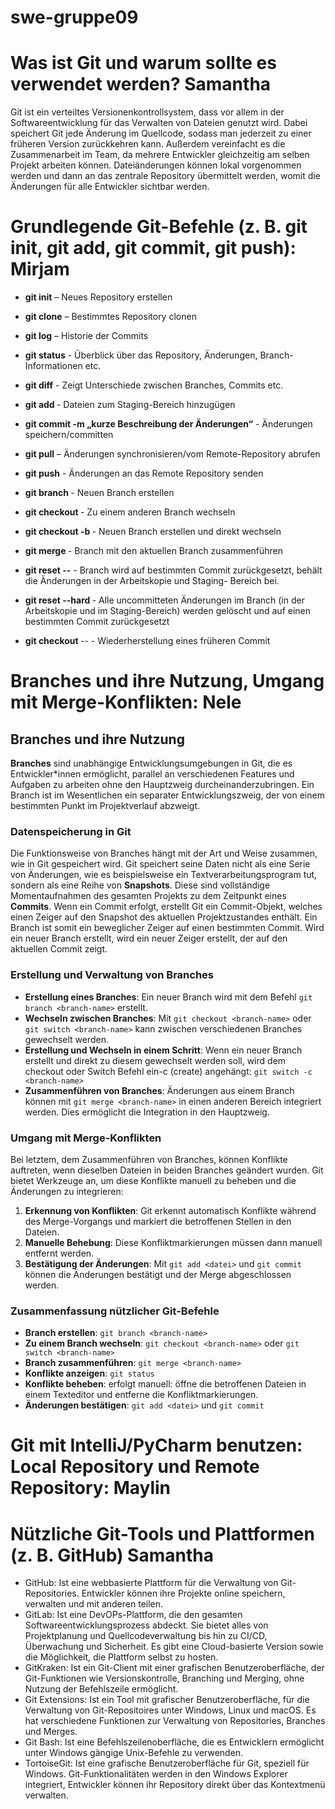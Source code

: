 # swe-gruppe09
# Was ist Git und warum sollte es verwendet werden? Samantha

Git ist ein verteiltes Versionenkontrollsystem, dass vor allem in der Softwareentwicklung für das Verwalten von Dateien genutzt wird. Dabei speichert Git jede Änderung im Quellcode, sodass man jederzeit zu einer früheren Version zurückkehren kann. Außerdem vereinfacht es die Zusammenarbeit im Team, da mehrere Entwickler gleichzeitig am selben Projekt arbeiten können. Dateiänderungen können lokal vorgenommen werden und dann an das zentrale Repository übermittelt werden, womit die Änderungen für alle Entwickler sichtbar werden.

# Grundlegende Git-Befehle (z. B. git init, git add, git commit, git push): Mirjam

- **git init** – Neues Repository erstellen
- **git clone** <repository-url> – Bestimmtes Repository clonen

- **git log** – Historie der Commits
- **git status** - Überblick über das Repository, Änderungen, Branch-Informationen etc.
- **git diff** - Zeigt Unterschiede zwischen Branches, Commits etc. 

- **git add <Dateiname>** - Dateien zum Staging-Bereich hinzugügen
- **git commit -m „kurze Beschreibung der Änderungen“** - Änderungen speichern/committen
- **git pull** – Änderungen synchronisieren/vom Remote-Repository abrufen
- **git push** -  Änderungen an das Remote Repository senden

- **git branch <branch-name>** - Neuen Branch erstellen
- **git checkout <branch-name>** - Zu einem anderen Branch wechseln
- **git checkout -b <branch-name>** - Neuen Branch erstellen und direkt wechseln
- **git merge <branch-name>** - Branch mit den aktuellen Branch zusammenführen

- **git reset --<commit-hash>** -  Branch wird auf bestimmten Commit zurückgesetzt, behält die Änderungen in der Arbeitskopie und Staging-  Bereich bei. 
- **git reset --hard <commit-hash>** - Alle uncommitteten Änderungen im Branch (in der Arbeitskopie und im Staging-Bereich)  werden gelöscht und auf einen bestimmten Commit zurückgesetzt
- **git checkout <commit-hash>** -- <dateiname> - Wiederherstellung eines früheren Commit

# Branches und ihre Nutzung, Umgang mit Merge-Konflikten: Nele
## Branches und ihre Nutzung
**Branches** sind unabhängige Entwicklungsumgebungen in Git, die es Entwickler*innen ermöglicht, parallel an verschiedenen Features und Aufgaben zu arbeiten ohne den Hauptzweig durcheinanderzubringen. Ein Branch ist im Wesentlichen ein separater Entwicklungszweig, der von einem bestimmten Punkt im Projektverlauf abzweigt.
### Datenspeicherung in Git
Die Funktionsweise von Branches hängt mit der Art und Weise zusammen, wie in Git gespeichert wird. Git speichert seine Daten nicht als eine Serie von Änderungen, wie es beispielsweise ein Textverarbeitungsprogram tut, sondern als eine Reihe von **Snapshots**. Diese sind vollständige Momentaufnahmen des gesamten Projekts zu dem Zeitpunkt eines **Commits**.
Wenn ein Commit erfolgt, erstellt Git ein Commit-Objekt, welches einen Zeiger auf den Snapshot des aktuellen Projektzustandes enthält. Ein Branch ist somit ein beweglicher Zeiger auf einen bestimmten Commit. Wird ein neuer Branch erstellt, wird ein neuer Zeiger erstellt, der auf den aktuellen Commit zeigt.

### Erstellung und Verwaltung von Branches
- **Erstellung eines Branches**: Ein neuer Branch wird mit dem Befehl `git branch <branch-name>` erstellt. 
- **Wechseln zwischen Branches**: Mit `git checkout <branch-name>` oder `git switch <branch-name>` kann zwischen verschiedenen Branches gewechselt werden.
- **Erstellung und Wechseln in einem Schritt**: Wenn ein neuer Branch erstellt und direkt zu diesem gewechselt werden soll, wird dem checkout oder Switch Befehl ein-c (create) angehängt: `git switch -c <branch-name>`
- **Zusammenführen von Branches**: Änderungen aus einem Branch können mit `git merge <branch-name>` in einen anderen Bereich integriert werden. Dies ermöglicht die Integration in den Hauptzweig.

### Umgang mit Merge-Konflikten
Bei letztem, dem Zusammenführen von Branches, können Konflikte auftreten, wenn dieselben Dateien in beiden Branches geändert wurden. Git bietet Werkzeuge an, um diese Konflikte manuell zu beheben und die Änderungen zu integrieren:
1. **Erkennung von Konflikten**: Git erkennt automatisch Konflikte während des Merge-Vorgangs und markiert die betroffenen Stellen in den Dateien.
2. **Manuelle Behebung**: Diese Konfliktmarkierungen müssen dann manuell entfernt werden.
3. **Bestätigung der Änderungen**: Mit `git add <datei>` und `git commit` können die Änderungen bestätigt und der Merge abgeschlossen werden.

### Zusammenfassung nützlicher Git-Befehle
- **Branch erstellen**: `git branch <branch-name>`
- **Zu einem Branch wechseln**: `git checkout <branch-name>` oder `git switch <branch-name>`
- **Branch zusammenführen**: `git merge <branch-name>`
- **Konflikte anzeigen**: `git status`
- **Konflikte beheben**: erfolgt manuell: öffne die betroffenen Dateien in einem Texteditor und entferne die Konfliktmarkierungen.
- **Änderungen bestätigen**: `git add <datei>` und `git commit`

# Git mit IntelliJ/PyCharm benutzen: Local Repository und Remote Repository: Maylin

# Nützliche Git-Tools und Plattformen (z. B. GitHub) Samantha

- GitHub: Ist eine webbasierte Plattform für die Verwaltung von Git-Repositories. Entwickler können ihre Projekte online speichern, verwalten und mit anderen teilen.
- GitLab: Ist eine DevOPs-Plattform, die den gesamten Softwareentwicklungsprozess abdeckt. Sie bietet alles von Projektplanung und Quellcodeverwaltung bis hin zu CI/CD, Überwachung und Sicherheit. Es gibt eine Cloud-basierte Version sowie die Möglichkeit, die Plattform selbst zu hosten.
- GitKraken: Ist ein Git-Client mit einer grafischen Benutzeroberfläche, der Git-Funktionen wie Versionskontrolle, Branching und Merging, ohne Nutzung der Befehlszeile ermöglicht.
- Git Extensions: Ist ein Tool mit grafischer Benutzeroberfläche, für die Verwaltung von Git-Repositoires unter Windows, Linux und macOS. Es hat verschiedene Funktionen zur Verwaltung von Repositories, Branches und Merges.
- Git Bash: Ist eine Befehlszeilenoberfläche, die es Entwicklern ermöglicht unter Windows gängige Unix-Befehle zu verwenden.
- TortoiseGit: Ist eine grafische Benutzeroberfläche für Git, speziell für Windows. Git-Funktionalitäten werden in den Windows Explorer integriert, Entwickler können ihr Repository direkt über das Kontextmenü verwalten.

